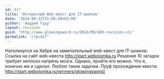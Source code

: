 ```yaml
---
id: 417
title: 'Интересный Web-квест для IT-шников'
date: '2014-09-12T21:08:49+03:00'
author: 'Андрей Гуцу'
layout: revision
guid: 'http://www.glowingsword.ru/2014/09/409-revision-v1/'
permalink: '/?p=417'
---
```


Натолкнулся на Хабре на замечательный web-квест для IT-шников. Ссылка на сайт web-квеста http://start.webolomka.ru 
Решение 10 загадок требует неплохо напрячь мозги. Однако, пройти его можно. Что я, конечно же и сделал. Люблю такие задачки. Пруф прохождения квеста: http://start.webolomka.ru/winners/glowingsword/